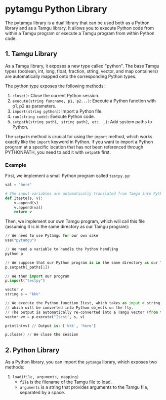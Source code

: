 # pytamgu Python Library

The pytamgu library is a dual library that can be used both as a Python library and as a Tamgu library. It allows you to execute Python code from within a Tamgu program or execute a Tamgu program from within Python code.

## 1. Tamgu Library

As a Tamgu library, it exposes a new type called "python". The base Tamgu types (boolean, int, long, float, fraction, string, vector, and map containers) are automatically mapped onto the corresponding Python types.

The python type exposes the following methods:

1. `close()`: Close the current Python session.
2. `execute(string funcname, p1, p2...)`: Execute a Python function with p1, p2 as parameters.
3. `import(string python)`: Import a Python file.
4. `run(string code)`: Execute Python code.
5. `setpath(string path1, string path2, etc...)`: Add system paths to Python.

The `setpath` method is crucial for using the `import` method, which works exactly like the `import` keyword in Python. If you want to import a Python program at a specific location that has not been referenced through PYTHONPATH, you need to add it with `setpath` first.

### Example

First, we implement a small Python program called `testpy.py`:

```python
val = "here"

# The input variables are automatically translated from Tamgu into Python variables
def Iteste(s, v):
    v.append(s)
    v.append(val)
    return v
```

Then, we implement our own Tamgu program, which will call this file (assuming it is in the same directory as our Tamgu program):

```python
// We need to use Pytamgu for our own sake
use("pytamgu")

// We need a variable to handle the Python handling
python p

// We suppose that our Python program is in the same directory as our Tamgu program
p.setpath(_paths[1])

// We then import our program
p.import("testpy")

vector v
string s = "kkk"

// We execute the Python function Itest, which takes as input a string and a vector,
// which will be converted into Python objects on the fly.
// The output is automatically re-converted into a Tamgu vector (from the Python vector)
vector vv = p.execute("Itest", s, v)

println(vv) // Output is: ['kkk', 'here']

p.close() // We close the session
```

## 2. Python Library

As a Python library, you can import the `pytamgu` library, which exposes two methods:

1. `load(file, arguments, mapping)`
   - `file` is the filename of the Tamgu file to load.
   - `arguments` is a string that provides arguments to the Tamgu file, separated by a space.